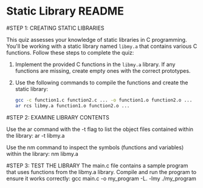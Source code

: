 # Static Library README

#STEP 1: CREATING STATIC LIBRARIES

This quiz assesses your knowledge of static libraries in C programming. You'll be working with a static library named `libmy.a` that contains various C functions. Follow these steps to complete the quiz:

1. Implement the provided C functions in the `libmy.a` library. If any functions are missing, create empty ones with the correct prototypes.

2. Use the following commands to compile the functions and create the static library:

   ```bash
   gcc -c function1.c function2.c ... -o function1.o function2.o ...
   ar rcs libmy.a function1.o function2.o ...

#STEP 2: EXAMINE LIBRARY CONTENTS

Use the ar command with the -t flag to list the object files contained within the library:
	ar -t libmy.a

Use the nm command to inspect the symbols (functions and variables) within the library:
	nm libmy.a

#STEP 3: TEST THE LIBRARY
The main.c file contains a sample program that uses functions from the libmy.a library. Compile and run the program to ensure it works correctly:
	gcc main.c -o my_program -L. -lmy
	./my_program

